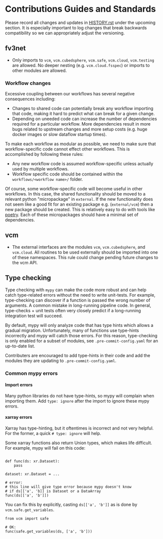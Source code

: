 # Contributions Guides and Standards

Please record all changes and updates in [HISTORY.rst](./HISTORY.rst) under the
upcoming section.  It is especially important to log changes that break backwards
compatibility so we can appropriately adjust the versioning.

## fv3net

- Only imports to `vcm`, `vcm.cubedsphere`, `vcm.safe`, `vcm.cloud`, `vcm.testing` are allowed. No
  deeper nesting (e.g. `vcm.cloud.fsspec`) or imports to other modules are
  allowed.

### Workflow changes

Excessive coupling between our workflows has several negative consequences including:
- Changes to shared code can potentially break any workflow importing that code, making it hard to predict what can break for a given change.
- Depending on uneeded code can increase the number of dependencies required for a particular workflow. More dependencies result in more bugs related to upstream changes and more setup costs (e.g. huge docker images or slow dataflow startup times).

To make each workflow as modular as possible, we need to make sure that workflow-specific code cannot effect other workflows. This is accomplished by following these rules:

- Any new workflow code is assumed workflow-specific unless actually used by multiple workflows.
- Workflow specific code should be contained within the  `workflows/<workflow name>/` folder.

Of course, some workflow-specific code will become useful in other workflows. In this case, the shared functionality should be moved to a relevant python "micropackage" in `external`. If the new functionality does not seem like a good fit for an existing package e.g. (`external/vcm`) then a new package should be created. This is relatively easy to do with tools like [poetry](https://github.com/python-poetry/poetry). Each of these micropackages should have a minimal set of dependencies.

##  vcm

- The external interfaces are the modules `vcm`, `vcm.cubedsphere`, and
  `vcm.cloud`. All routines to be used externally should be imported into one
   of these namespaces. This rule could change pending future changes to the vcm API.


## Type checking

Type checking with `mypy` can make the code more robust and can help catch
type-related errors without the need to write unit-tests. For example,
type-checking can discover if a function is passed the wrong number of
arguments. A common mistake in long-running pipeline code. In general,
type-checks + unit tests often very closely predict if a long-running
integration test will succeed.

By default, mypy will only analyze code that has type hints which allows a
gradual migration. Unfortunately, many of functions use type-hints
incorrectly and mypy will catch those errors. For this reason, type-checking
is only enabled for a subset of modules, see `.pre-commit-config.yaml` for an
up-to-date list.

Contributers are encouraged to add type-hints in their code and add the
modules they are updating to `.pre-commit-config.yaml`.

### Common mypy errors

#### Import errors

Many python libraries do not have type-hints, so mypy will complain when
importing them. Add `type: ignore` after the import to ignore these mypy
errors.

#### xarray errors

Xarray has type-hinting, but it oftentimes is incorrect and not very helpful.
For the former, a quick `# type: ignore` will help.

Some xarray functions also return Union types, which makes life difficult. For
example, mypy will fail on this code:
```

def func(ds: xr.Dataset):
    pass

dataset: xr.Dataset = ...

# error:
# this line will give type error because mypy doesn't know
# if ds[['a', 'b]] is Dataset or a DataArray
func(ds[['a', 'b']])

```
You can fix this by explicitly, casting `ds[['a', 'b']]` as is done by
`vcm.safe.get_variables`.
```
from vcm import safe

# OK:
func(safe.get_variables(ds, ['a', 'b']))
```
